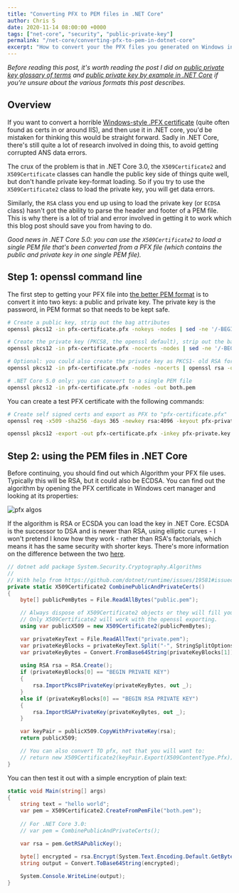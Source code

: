 ```yaml
---
title: "Converting PFX to PEM files in .NET Core"
author: Chris S
date: 2020-11-14 08:00:00 +0000
tags: ["net-core", "security", "public-private-key"]
permalink: "/net-core/converting-pfx-to-pem-in-dotnet-core"
excerpt: "How to convert your the PFX files you generated on Windows into PEM files, and then use these in .NET core. This includes PFX files that are password protected."
---
```


[1]: /security/public-private-key-glossary-of-terms
[2]: /security/public-private-key-in-netcore-by-example
[3]: https://en.wikipedia.org/wiki/PKCS_12#Relationship_to_PFX_file_format
[4]: https://sectigostore.com/blog/ecdsa-vs-rsa-everything-you-need-to-know/

*Before reading this post, it's worth reading the post I did on [public private key glossary of terms][1] and [public private key by example in .NET Core][2] if you're unsure about the various formats this post describes.*

## Overview

If you want to convert a horrible [Windows-style .PFX certificate][3] (quite often found as certs in or around IIS), and then use it in .NET core, you'd be mistaken for thinking this would be straight forward. Sadly in .NET Core, there's still quite a lot of research involved in doing this, to avoid getting corrupted ANS data errors.

The crux of the problem is that in .NET Core 3.0, the `X509Certificate2` and `X509Certificate` classes can handle the public key side of things quite well, but don't handle private key-format loading. So if you try to use the `X509Certificate2` class to load the private key, you will get data errors.

Similarly, the `RSA` class you end up using to load the private key (or `ECDSA` class) hasn't got the ability to parse the header and footer of a PEM file. This is why there is a lot of trial and error involved in getting it to work which this blog post should save you from having to do.

*Good news in .NET Core 5.0: you can use the `X509Certificate2` to load a single PEM file that's been converted from a PFX file (which contains the public and private key in one single PEM file).*

## Step 1: openssl command line

The first step to getting your PFX file into [the better PEM format][3] is to convert it into two keys: a public and private key. The private key is the password, in PEM format so that needs to be kept safe.

```bash
# Create a public key, strip out the bag attributes
openssl pkcs12 -in pfx-certificate.pfx -nokeys -nodes | sed -ne '/-BEGIN CERTIFICATE-/,/-END CERTIFICATE-/p' > public.pem

# Create the private key (PKCS8, the openssl default), strip out the bag attributes
openssl pkcs12 -in pfx-certificate.pfx -nocerts -nodes | sed -ne '/-BEGIN PRIVATE KEY-/,/-END PRIVATE KEY-/p' > private.pem

# Optional: you could also create the private key as PKCS1- old RSA format
openssl pkcs12 -in pfx-certificate.pfx -nodes -nocerts | openssl rsa -out private.key

# .NET Core 5.0 only: you can convert to a single PEM file
openssl pkcs12 -in pfx-certificate.pfx -nodes -out both.pem
```

You can create a test PFX certificate with the following commands:

```bash
# Create self signed certs and export as PFX to "pfx-certificate.pfx"
openssl req -x509 -sha256 -days 365 -newkey rsa:4096 -keyout pfx-private.key -out pfx-certificate.crt  

openssl pkcs12 -export -out pfx-certificate.pfx -inkey pfx-private.key -in pfx-certificate.crt
```

## Step 2: using the PEM files in .NET Core

Before continuing, you should find out which Algorithm your PFX file uses. Typically this will be RSA, but it could also be ECDSA. You can find out the algorithm by opening the PFX certificate in Windows cert manager and looking at its properties:

![pfx algos](/assets/2020/pfx-algo.png)

If the algorithm is RSA or ECSDA you can load the key in .NET Core. ECSDA is the successor to DSA and is newer than RSA, using elliptic curves - I won't pretend I know how they work - rather than RSA's factorials, which means it has the same security with shorter keys. There's more information on the difference between the two [here][4].

```csharp
// dotnet add package System.Security.Cryptography.Algorithms
// 
// With help from https://github.com/dotnet/runtime/issues/19581#issuecomment-581147166
private static X509Certificate2 CombinePublicAndPrivateCerts()
{
    byte[] publicPemBytes = File.ReadAllBytes("public.pem");

    // Always dispose of X509Certificate2 objects or they will fill your disk space up.
    // Only X509Certificate2 will work with the openssl exporting.
    using var publicX509 = new X509Certificate2(publicPemBytes);

    var privateKeyText = File.ReadAllText("private.pem");
    var privateKeyBlocks = privateKeyText.Split("-", StringSplitOptions.RemoveEmptyEntries);
    var privateKeyBytes = Convert.FromBase64String(privateKeyBlocks[1]);
    
    using RSA rsa = RSA.Create();
    if (privateKeyBlocks[0] == "BEGIN PRIVATE KEY")
    {
        rsa.ImportPkcs8PrivateKey(privateKeyBytes, out _);
    }
    else if (privateKeyBlocks[0] == "BEGIN RSA PRIVATE KEY")
    {
        rsa.ImportRSAPrivateKey(privateKeyBytes, out _);
    }

    var keyPair = publicX509.CopyWithPrivateKey(rsa);
    return publicX509;

    // You can also convert TO pfx, not that you will want to:
    // return new X509Certificate2(keyPair.Export(X509ContentType.Pfx));
}
```

You can then test it out with a simple encryption of plain text:

```csharp
static void Main(string[] args)
{
    string text = "hello world";
    var pem = X509Certificate2.CreateFromPemFile("both.pem");
    
    // For .NET Core 3.0:
    // var pem = CombinePublicAndPrivateCerts();

    var rsa = pem.GetRSAPublicKey();

    byte[] encrypted = rsa.Encrypt(System.Text.Encoding.Default.GetBytes(text), RSAEncryptionPadding.Pkcs1);
    string output = Convert.ToBase64String(encrypted);
    
    System.Console.WriteLine(output);
}
```